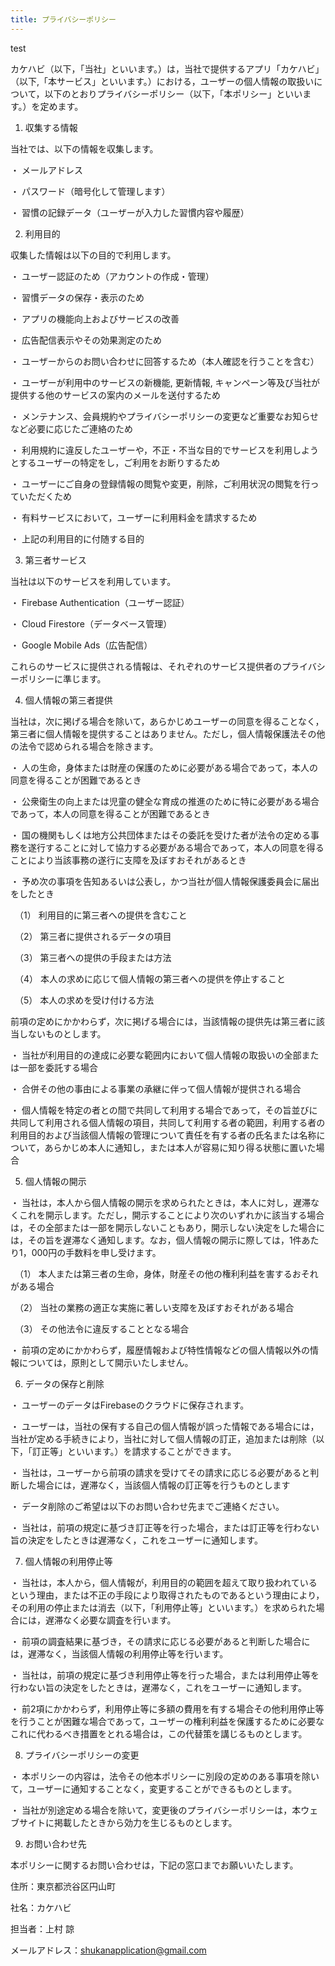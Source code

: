 ```yaml
---
title: プライバシーポリシー
---
```


test

カケハビ（以下，「当社」といいます。）は，当社で提供するアプリ「カケハビ」（以下,「本サービス」といいます。）における，ユーザーの個人情報の取扱いについて，以下のとおりプライバシーポリシー（以下，「本ポリシー」といいます。）を定めます。

1. 収集する情報

当社では、以下の情報を収集します。

・ メールアドレス

・ パスワード（暗号化して管理します）

・ 習慣の記録データ（ユーザーが入力した習慣内容や履歴）

2. 利用目的

収集した情報は以下の目的で利用します。

・ ユーザー認証のため（アカウントの作成・管理）

・ 習慣データの保存・表示のため

・ アプリの機能向上およびサービスの改善

・ 広告配信表示やその効果測定のため

・ ユーザーからのお問い合わせに回答するため（本人確認を行うことを含む）

・ ユーザーが利用中のサービスの新機能, 更新情報, キャンペーン等及び当社が提供する他のサービスの案内のメールを送付するため

・ メンテナンス、会員規約やプライバシーポリシーの変更など重要なお知らせなど必要に応じたご連絡のため

・ 利用規約に違反したユーザーや，不正・不当な目的でサービスを利用しようとするユーザーの特定をし，ご利用をお断りするため

・ ユーザーにご自身の登録情報の閲覧や変更，削除，ご利用状況の閲覧を行っていただくため

・ 有料サービスにおいて，ユーザーに利用料金を請求するため

・ 上記の利用目的に付随する目的

3. 第三者サービス

当社は以下のサービスを利用しています。

・ Firebase Authentication（ユーザー認証）

・ Cloud Firestore（データベース管理）

・ Google Mobile Ads（広告配信）

これらのサービスに提供される情報は、それぞれのサービス提供者のプライバシーポリシーに準じます。

4. 個人情報の第三者提供

当社は，次に掲げる場合を除いて，あらかじめユーザーの同意を得ることなく，第三者に個人情報を提供することはありません。ただし，個人情報保護法その他の法令で認められる場合を除きます。

・ 人の生命，身体または財産の保護のために必要がある場合であって，本人の同意を得ることが困難であるとき

・ 公衆衛生の向上または児童の健全な育成の推進のために特に必要がある場合であって，本人の同意を得ることが困難であるとき

・ 国の機関もしくは地方公共団体またはその委託を受けた者が法令の定める事務を遂行することに対して協力する必要がある場合であって，本人の同意を得ることにより当該事務の遂行に支障を及ぼすおそれがあるとき

・ 予め次の事項を告知あるいは公表し，かつ当社が個人情報保護委員会に届出をしたとき

　（1） 利用目的に第三者への提供を含むこと

　（2） 第三者に提供されるデータの項目

　（3） 第三者への提供の手段または方法

　（4） 本人の求めに応じて個人情報の第三者への提供を停止すること

　（5） 本人の求めを受け付ける方法

前項の定めにかかわらず，次に掲げる場合には，当該情報の提供先は第三者に該当しないものとします。

・ 当社が利用目的の達成に必要な範囲内において個人情報の取扱いの全部または一部を委託する場合

・ 合併その他の事由による事業の承継に伴って個人情報が提供される場合

・ 個人情報を特定の者との間で共同して利用する場合であって，その旨並びに共同して利用される個人情報の項目，共同して利用する者の範囲，利用する者の利用目的および当該個人情報の管理について責任を有する者の氏名または名称について，あらかじめ本人に通知し，または本人が容易に知り得る状態に置いた場合

5. 個人情報の開示

・ 当社は，本人から個人情報の開示を求められたときは，本人に対し，遅滞なくこれを開示します。ただし，開示することにより次のいずれかに該当する場合は，その全部または一部を開示しないこともあり，開示しない決定をした場合には，その旨を遅滞なく通知します。なお，個人情報の開示に際しては，1件あたり1，000円の手数料を申し受けます。

　（1） 本人または第三者の生命，身体，財産その他の権利利益を害するおそれがある場合

　（2） 当社の業務の適正な実施に著しい支障を及ぼすおそれがある場合

　（3） その他法令に違反することとなる場合

・ 前項の定めにかかわらず，履歴情報および特性情報などの個人情報以外の情報については，原則として開示いたしません。

6. データの保存と削除

・ ユーザーのデータはFirebaseのクラウドに保存されます。

・ ユーザーは，当社の保有する自己の個人情報が誤った情報である場合には，当社が定める手続きにより，当社に対して個人情報の訂正，追加または削除（以下，「訂正等」といいます。）を請求することができます。

・ 当社は，ユーザーから前項の請求を受けてその請求に応じる必要があると判断した場合には，遅滞なく，当該個人情報の訂正等を行うものとします

・ データ削除のご希望は以下のお問い合わせ先までご連絡ください。

・ 当社は，前項の規定に基づき訂正等を行った場合，または訂正等を行わない旨の決定をしたときは遅滞なく，これをユーザーに通知します。

7. 個人情報の利用停止等

・ 当社は，本人から，個人情報が，利用目的の範囲を超えて取り扱われているという理由，または不正の手段により取得されたものであるという理由により，その利用の停止または消去（以下，「利用停止等」といいます。）を求められた場合には，遅滞なく必要な調査を行います。

・ 前項の調査結果に基づき，その請求に応じる必要があると判断した場合には，遅滞なく，当該個人情報の利用停止等を行います。

・ 当社は，前項の規定に基づき利用停止等を行った場合，または利用停止等を行わない旨の決定をしたときは，遅滞なく，これをユーザーに通知します。

・ 前2項にかかわらず，利用停止等に多額の費用を有する場合その他利用停止等を行うことが困難な場合であって，ユーザーの権利利益を保護するために必要なこれに代わるべき措置をとれる場合は，この代替策を講じるものとします。

8. プライバシーポリシーの変更

・ 本ポリシーの内容は，法令その他本ポリシーに別段の定めのある事項を除いて，ユーザーに通知することなく，変更することができるものとします。

・ 当社が別途定める場合を除いて，変更後のプライバシーポリシーは，本ウェブサイトに掲載したときから効力を生じるものとします。

9. お問い合わせ先

本ポリシーに関するお問い合わせは，下記の窓口までお願いいたします。

住所：東京都渋谷区円山町

社名：カケハビ

担当者：上村 諒

メールアドレス：shukanapplication@gmail.com
